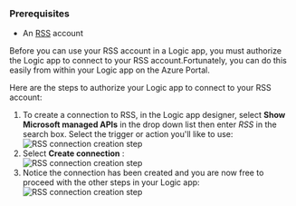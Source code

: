 ### Prerequisites
* An [RSS](https://wikipedia.org/wiki/RSS) account  

Before you can use your RSS account in a Logic app, you must authorize the Logic app to connect to your RSS account.Fortunately, you can do this easily from within your Logic app on the Azure Portal.  

Here are the steps to authorize your Logic app to connect to your RSS account:  

1. To create a connection to RSS, in the Logic app designer, select **Show Microsoft managed APIs** in the drop down list then enter *RSS* in the search box. Select the trigger or action you'll like to use:  
   ![RSS connection creation step](./media/connectors-create-api-rss/rss-1.png)  
2. Select **Create connection** :  
   ![RSS connection creation step](./media/connectors-create-api-rss/rss-2.png)  
3. Notice the connection has been created and you are now free to proceed with the other steps in your Logic app:  
   ![RSS connection creation step](./media/connectors-create-api-rss/rss-3.png)  


